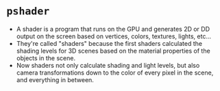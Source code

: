 # `pshader`

- A shader is a program that runs on the GPU and generates 2D or DD output on the screen based on vertices, colors, textures, lights, etc...
- They're called "shaders" because the first shaders calculated the shading levels for 3D scenes based on the material properties of the objects in the scene.
- Now shaders not only calculate shading and light levels, but also camera transformations down to the color of every pixel in the scene, and everything in between.